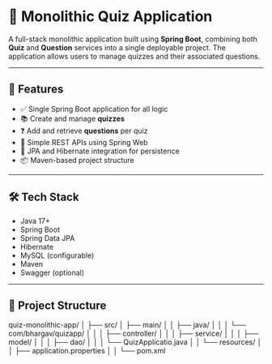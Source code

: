 # 🧠 Monolithic Quiz Application

A full-stack monolithic application built using **Spring Boot**, combining both **Quiz** and **Question** services into a single deployable project. The application allows users to manage quizzes and their associated questions.

---

## 📌 Features

- ✅ Single Spring Boot application for all logic
- 📚 Create and manage **quizzes**
- ❓ Add and retrieve **questions** per quiz
- 🔁 Simple REST APIs using Spring Web
- 💾 JPA and Hibernate integration for persistence
- 📦 Maven-based project structure

---

## 🛠️ Tech Stack

- Java 17+
- Spring Boot
- Spring Data JPA
- Hibernate
- MySQL (configurable)
- Maven
- Swagger (optional)

---

## 📁 Project Structure

quiz-monolithic-app/
│
├── src/
│ ├── main/
│ │ ├── java/
│ │ │ └── com/bhargav/quizapp/
│ │ │ ├── controller/
│ │ │ ├── service/
│ │ │ ├── model/
│ │ │ ├── dao/
│ │ │ └── QuizApplicatio.java
│ │ └── resources/
│ │ ├── application.properties
│ 
│
└── pom.xml
